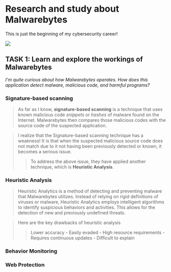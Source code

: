 <h1>Research and study about Malwarebytes</h1>

This is just the beginning of my cybersecurity career!

<img src="https://content.invisioncic.com/Mmalware/monthly_2017_02/hero_logo.png.ce017c551dfbebe78e51737cc07d50a2.png">



<h2>TASK 1: Learn and explore the workings of Malwarebytes</h2>

*I'm quite curious about how Malwarebytes operates. How does this application detect malware, malicious code, and harmful programs?*

<h3>Signature-based scanning</h3>

> As far as I know, **signature-based scanning** is a technique that uses known malicious code *snippets* or *hashes* of malware found on the Internet. Malwarebytes then compares those malicious codes with the source code of the suspected application.

> I realize that the Signature-based scanning technique has a weakness! It is that when the suspected malicious source code does not match due to it not having been previously detected or known, it becomes a serious issue.
>> To address the above issue, they have applied another technique, which is **Heuristic Analysis**.
<h3>Heuristic Analysis</h3>

> Heuristic Analytics is a method of detecting and preventing malware that Malwarebytes utilizes. Instead of relying on rigid definitions of viruses or malware, Heuristic Analytics employs intelligent algorithms to identify suspicious behaviors and activities. This allows for the detection of new and previously undefined threats.

> Here are the key drawbacks of heuristic analysis
>> Lower accuracy -
>> Easily evaded -
>> High resource requirements -
>> Requires continuous updates -
>> Difficult to explain
 
<h3>Behavior Monitoring</h3>

<h3>Web Protection</h3>

 
